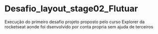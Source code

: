 # Desafio_layout_stage02_Flutuar

Execução do primeiro desafio projeto proposto pelo curso Explorer da rocketseat
aonde foi dsenvolvido por conta propria sem ajuda de terceiros

